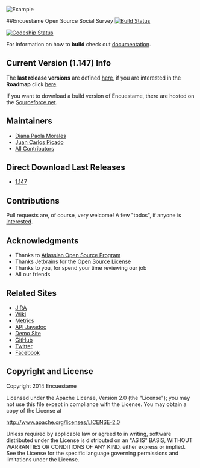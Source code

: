 ![Example](http://encuestame.org/logos/horizontal/enuestame_horizontal_small_alpha.png)

##Encuestame Open Source Social Survey
[![Build Status](https://secure.travis-ci.org/encuestame/encuestame.png)](http://travis-ci.org/encuestame/encuestame)

[![Codeship Status](https://www.codeship.io/projects/8538ea80-0137-0131-7612-4e2d0a4396c2/status)](https://www.codeship.io/)


For information on how to **build** check out [documentation](http://www.encuestame.org/wiki/display/DOC/How+to+build+Encuestame).

## Current Version (1.147) Info

The **last release versions** are defined [here](http://encuestame.org/wiki/display/RELEASE/), if you are interested in the **Roadmap** click [here](http://www.encuestame.org/issues/browse/ENCUESTAME?report=com.atlassian.jirafisheyeplugin:fisheye-projectpanel&mode=changesets#selectedTab=com.atlassian.jira.plugin.system.project%3Aroadmap-panel)

If you want to download a build version of Encuestame, there are hosted on the [Sourceforce.net](http://sourceforge.net/projects/encuestame/files/).

## Maintainers
* [Diana Paola Morales](http://about.me/dianmorales)
* [Juan Carlos Picado](http://www.jotadeveloper.me)
* [All Contributors](https://github.com/encuestame/encuestame/graphs/contributors)

## Direct Download Last Releases
* [1.147](https://sourceforge.net/projects/encuestame/files/latest/download?source=files)

## Contributions
Pull requests are, of course, very welcome! A few "todos", if anyone is [interested](http://www.encuestame.org/wiki/display/DEVELOPMENT/Commiters+Guidelines).

## Acknowledgments
* Thanks to [Atlassian Open Source Program](http://www.atlassian.com/)
* Thanks Jetbrains for the [Open Source License](http://www.jetbrains.com/idea/buy/choose_edition.jsp?license=OPEN_SOURCE)
* Thanks to you, for spend your time reviewing our job
* All our friends

## Related Sites

* [JIRA](http://www.encuestame.org/issues)
* [Wiki](http://www.encuestame.org/wiki)
* [Metrics](http://www.encuestame.org/clover)
* [API Javadoc](http://encuestame.org/javadoc/)
* [Demo Site](http://www.encuestame.org/demo)
* [GitHub](http://github.com/encuestame)
* [Twitter](http://www.twitter.com/encuestame)
* [Facebook](https://www.facebook.com/encuestame)


Copyright and License
---------------------

Copyright 2014 Encuestame

Licensed under the Apache License, Version 2.0 (the "License");
you may not use this file except in compliance with the License.
You may obtain a copy of the License at

   http://www.apache.org/licenses/LICENSE-2.0

Unless required by applicable law or agreed to in writing, software
distributed under the License is distributed on an "AS IS" BASIS,
WITHOUT WARRANTIES OR CONDITIONS OF ANY KIND, either express or implied.
See the License for the specific language governing permissions and
limitations under the License.